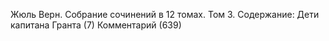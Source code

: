 <!--2025-02-16 12:38:38-->
Жюль Верн. Собрание сочинений в 12 томах. Том 3.
    Содержание:
Дети капитана Гранта (7)
Комментарий (639)